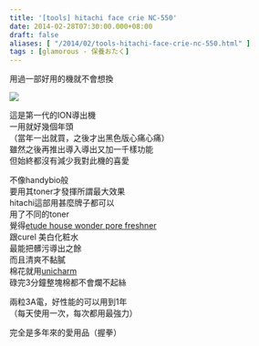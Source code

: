 ```yaml
---
title: '[tools] hitachi face crie NC-550'
date: 2014-02-28T07:30:00.000+08:00
draft: false
aliases: [ "/2014/02/tools-hitachi-face-crie-nc-550.html" ]
tags : [glamorous - 保養おたく]
---
```


用過一部好用的機就不會想換  

![](/images/hitachinc550.jpg)

這是第一代的ION導出機  
一用就好幾個年頭  
（當年一出就買，之後才出黑色版心痛心痛）  
雖然之後再推出導入導出又加一千樣功能  
但始終都沒有減少我對此機的喜愛  
  
不像handybio般  
要用其toner才發揮所謂最大效果  
hitachi這部用甚麼牌子都可以  
用了不同的toner  
覺得[etude house wonder pore freshner](https://hidie.net/etudehousepore/)  
跟curel 美白化粧水  
最能把髒污導出之餘  
而且清爽不黏膩  
棉花就用[unicharm](https://hidie.net/unicharmcotton/)  
碌完3分鐘整塊棉都不會爛不起絲  
  
兩粒3A電，好性能的可以用到1年  
（每天使用一次，每次都用最強力）  
  
完全是多年來的愛用品（握拳）
